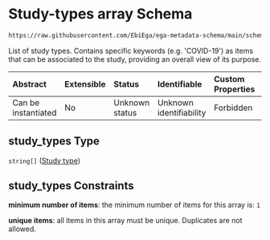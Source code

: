 # Study-types array Schema

```txt
https://raw.githubusercontent.com/EbiEga/ega-metadata-schema/main/schemas/EGA.study.json#/properties/study_types
```

List of study types. Contains specific keywords (e.g. 'COVID-19') as items that can be associated to the study, providing an overall view of its purpose.

| Abstract            | Extensible | Status         | Identifiable            | Custom Properties | Additional Properties | Access Restrictions | Defined In                                                                 |
| :------------------ | :--------- | :------------- | :---------------------- | :---------------- | :-------------------- | :------------------ | :------------------------------------------------------------------------- |
| Can be instantiated | No         | Unknown status | Unknown identifiability | Forbidden         | Forbidden             | none                | [EGA.study.json\*](../../../schemas/EGA.study.json "open original schema") |

## study\_types Type

`string[]` ([Study type](ega-19-properties-study-types-array-study-type.md))

## study\_types Constraints

**minimum number of items**: the minimum number of items for this array is: `1`

**unique items**: all items in this array must be unique. Duplicates are not allowed.
